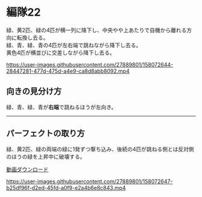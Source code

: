 # 編隊22  
緑、黄2匹、緑の4匹が横一列に降下し、中央やや上あたりで自機から離れる方向に転換し去る。  
緑、青、緑、青の4匹が左右端で跳ねながら降下し去る。  
黄色4匹が横並びに交差しながら降下し去る。  

https://user-images.githubusercontent.com/27889801/158072644-28447281-477d-475d-a4e9-ca8d8abb8092.mp4

## 向きの見分け方   
緑、青、緑、青が**右端**で跳ねるほうが左向き。
___  
## パーフェクトの取り方  
緑、黄2匹、緑の両端の緑に1発ずつ撃ち込み、後続の4匹が跳ねる側とは反対側のほうの緑を上昇中に破壊する。
  
[動画ダウンロード](media/H264/form22per.mp4?raw=true)

https://user-images.githubusercontent.com/27889801/158072647-b25df96f-d2ed-45fd-a0f9-e2a4b6e8c843.mp4
